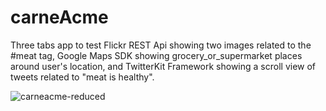 # carneAcme

Three tabs app to test Flickr REST Api showing two images related to the #meat tag, Google Maps SDK showing grocery_or_supermarket places around user's location, and TwitterKit Framework showing a scroll view of tweets related to "meat is healthy".

![carneacme-reduced](https://cloud.githubusercontent.com/assets/10778057/21749776/1572858c-d59e-11e6-866b-1db53caeb668.gif)
